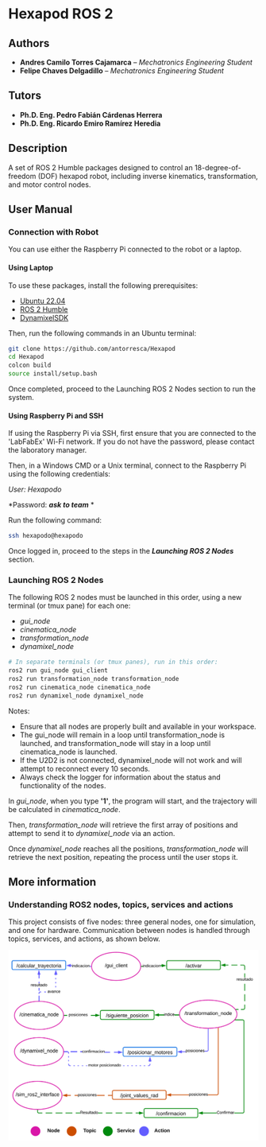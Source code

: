 # Hexapod ROS 2

## Authors

* **Andres Camilo Torres Cajamarca** – *Mechatronics Engineering Student*
* **Felipe Chaves Delgadillo** – *Mechatronics Engineering Student*

## Tutors

* **Ph.D. Eng. Pedro Fabián Cárdenas Herrera**
* **Ph.D. Eng. Ricardo Emiro Ramírez Heredia**

## Description

A set of ROS 2 Humble packages designed to control an 18-degree-of-freedom (DOF) hexapod robot, including inverse kinematics, transformation, and motor control nodes.

## User Manual

### Connection with Robot

You can use either the Raspberry Pi connected to the robot or a laptop.

#### Using Laptop

To use these packages, install the following prerequisites:

* [Ubuntu 22.04](https://releases.ubuntu.com/jammy/)
* [ROS 2 Humble](https://docs.ros.org/en/humble/index.html)
* [DynamixelSDK](https://emanual.robotis.com/docs/en/software/dynamixel/dynamixel_sdk/download/)

Then, run the following commands in an Ubuntu terminal:

```bash
git clone https://github.com/antorresca/Hexapod
cd Hexapod
colcon build
source install/setup.bash
```

Once completed, proceed to the Launching ROS 2 Nodes section to run the system.

#### Using Raspberry Pi and SSH

If using the Raspberry Pi via SSH, first ensure that you are connected to the 'LabFabEx' Wi-Fi network. If you do not have the password, please contact the laboratory manager.

Then, in a Windows CMD or a Unix terminal, connect to the Raspberry Pi using the following credentials:

*User: Hexapodo*

*Password: ***ask to team*** *

Run the following command:

```bash
ssh hexapodo@hexapodo
```

Once logged in, proceed to the steps in the ***Launching ROS 2 Nodes*** section.

### Launching ROS 2 Nodes

The following ROS 2 nodes must be launched in this order, using a new terminal (or tmux pane) for each one:

* *gui_node*
* *cinematica_node*
* *transformation_node*
* *dynamixel_node*

```bash
# In separate terminals (or tmux panes), run in this order:
ros2 run gui_node gui_client
ros2 run transformation_node transformation_node
ros2 run cinematica_node cinematica_node
ros2 run dynamixel_node dynamixel_node
```

Notes:

* Ensure that all nodes are properly built and available in your workspace.
* The gui_node will remain in a loop until transformation_node is launched, and transformation_node will stay in a loop until cinematica_node is launched.
* If the U2D2 is not connected, dynamixel_node will not work and will attempt to reconnect every 10 seconds.
* Always check the logger for information about the status and functionality of the nodes.

In *gui_node*, when you type **'1'**, the program will start, and the trajectory will be calculated in *cinematica_node*.

Then, *transformation_node* will retrieve the first array of positions and attempt to send it to *dynamixel_node* via an action.

Once *dynamixel_node* reaches all the positions, *transformation_node* will retrieve the next position, repeating the process until the user stops it.

## More information

### Understanding ROS2 nodes, topics, services and actions

This project consists of five nodes: three general nodes, one for simulation, and one for hardware. Communication between nodes is handled through topics, services, and actions, as shown below.

![1741327637519](images/README/1741327637519.png)
